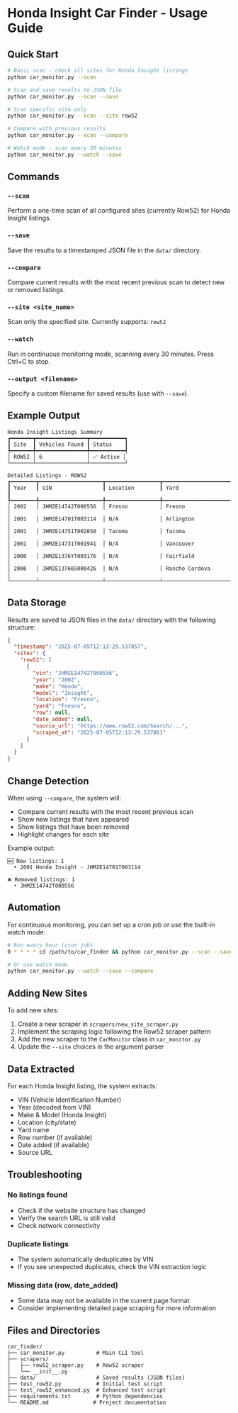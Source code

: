 # Honda Insight Car Finder - Usage Guide

## Quick Start

```bash
# Basic scan - check all sites for Honda Insight listings
python car_monitor.py --scan

# Scan and save results to JSON file
python car_monitor.py --scan --save

# Scan specific site only
python car_monitor.py --scan --site row52

# Compare with previous results
python car_monitor.py --scan --compare

# Watch mode - scan every 30 minutes
python car_monitor.py --watch --save
```

## Commands

### `--scan`
Perform a one-time scan of all configured sites (currently Row52) for Honda Insight listings.

### `--save`
Save the results to a timestamped JSON file in the `data/` directory.

### `--compare`
Compare current results with the most recent previous scan to detect new or removed listings.

### `--site <site_name>`
Scan only the specified site. Currently supports: `row52`

### `--watch`
Run in continuous monitoring mode, scanning every 30 minutes. Press Ctrl+C to stop.

### `--output <filename>`
Specify a custom filename for saved results (use with `--save`).

## Example Output

```
Honda Insight Listings Summary
┏━━━━━━━┳━━━━━━━━━━━━━━━━┳━━━━━━━━━━━┓
┃ Site  ┃ Vehicles Found ┃ Status    ┃
┡━━━━━━━╇━━━━━━━━━━━━━━━━╇━━━━━━━━━━━┩
│ ROW52 │ 6              │ ✅ Active │
└───────┴────────────────┴───────────┘

Detailed Listings - ROW52
┏━━━━━━━━┳━━━━━━━━━━━━━━━━━━━━┳━━━━━━━━━━━━━━━━━┳━━━━━━━━━━━━━━━━━━━━━━┓
┃ Year   ┃ VIN                ┃ Location        ┃ Yard                 ┃
┡━━━━━━━━╇━━━━━━━━━━━━━━━━━━━━╇━━━━━━━━━━━━━━━━━╇━━━━━━━━━━━━━━━━━━━━━━┩
│ 2002   │ JHMZE14742T000556  │ Fresno          │ Fresno               │
│ 2001   │ JHMZE14701T003114  │ N/A             │ Arlington            │
│ 2001   │ JHMZE14751T002850  │ Tacoma          │ Tacoma               │
│ 2001   │ JHMZE14731T001941  │ N/A             │ Vancouver            │
│ 2000   │ JHMZE1376YT003176  │ N/A             │ Fairfield            │
│ 2006   │ JHMZE13766S000426  │ N/A             │ Rancho Cordova       │
└────────┴────────────────────┴─────────────────┴──────────────────────┘
```

## Data Storage

Results are saved to JSON files in the `data/` directory with the following structure:

```json
{
  "timestamp": "2025-07-05T12:13:29.537857",
  "sites": {
    "row52": [
      {
        "vin": "JHMZE14742T000556",
        "year": "2002",
        "make": "Honda",
        "model": "Insight",
        "location": "Fresno",
        "yard": "Fresno",
        "row": null,
        "date_added": null,
        "source_url": "https://www.row52.com/Search/...",
        "scraped_at": "2025-07-05T12:13:29.537861"
      }
    ]
  }
}
```

## Change Detection

When using `--compare`, the system will:
- Compare current results with the most recent previous scan
- Show new listings that have appeared
- Show listings that have been removed
- Highlight changes for each site

Example output:
```
🆕 New listings: 1
  • 2001 Honda Insight - JHMZE14701T003114

❌ Removed listings: 1
  • JHMZE14742T000556
```

## Automation

For continuous monitoring, you can set up a cron job or use the built-in watch mode:

```bash
# Run every hour (cron job)
0 * * * * cd /path/to/car_finder && python car_monitor.py --scan --save --compare

# Or use watch mode
python car_monitor.py --watch --save --compare
```

## Adding New Sites

To add new sites:

1. Create a new scraper in `scrapers/new_site_scraper.py`
2. Implement the scraping logic following the Row52 scraper pattern
3. Add the new scraper to the `CarMonitor` class in `car_monitor.py`
4. Update the `--site` choices in the argument parser

## Data Extracted

For each Honda Insight listing, the system extracts:
- VIN (Vehicle Identification Number)
- Year (decoded from VIN)
- Make & Model (Honda Insight)
- Location (city/state)
- Yard name
- Row number (if available)
- Date added (if available)
- Source URL

## Troubleshooting

### No listings found
- Check if the website structure has changed
- Verify the search URL is still valid
- Check network connectivity

### Duplicate listings
- The system automatically deduplicates by VIN
- If you see unexpected duplicates, check the VIN extraction logic

### Missing data (row, date_added)
- Some data may not be available in the current page format
- Consider implementing detailed page scraping for more information

## Files and Directories

```
car_finder/
├── car_monitor.py          # Main CLI tool
├── scrapers/
│   ├── row52_scraper.py    # Row52 scraper
│   └── __init__.py
├── data/                   # Saved results (JSON files)
├── test_row52.py           # Initial test script
├── test_row52_enhanced.py  # Enhanced test script
├── requirements.txt        # Python dependencies
└── README.md              # Project documentation
``` 